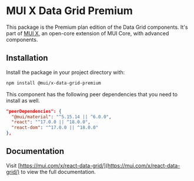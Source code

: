 # MUI X Data Grid Premium

This package is the Premium plan edition of the Data Grid components.
It's part of [MUI X](https://mui.com/x/), an open-core extension of MUI Core, with advanced components.

## Installation

Install the package in your project directory with:

```bash
npm install @mui/x-data-grid-premium
```

This component has the following peer dependencies that you need to install as well.

```json
"peerDependencies": {
  "@mui/material": "^5.15.14 || ^6.0.0",
  "react": "^17.0.0 || ^18.0.0",
  "react-dom": "^17.0.0 || ^18.0.0"
},
```

## Documentation

Visit [https://mui.com/x/react-data-grid/](https://mui.com/x/react-data-grid/) to view the full documentation.
